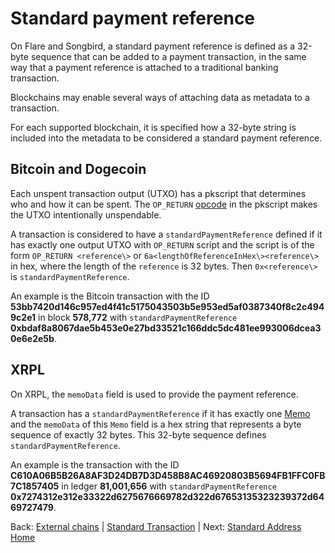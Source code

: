 # Standard payment reference

On Flare and Songbird, a standard payment reference is defined as a 32-byte sequence that can be added to a payment transaction, in the same way that a payment reference is attached to a traditional banking transaction.

Blockchains may enable several ways of attaching data as metadata to a transaction.

For each supported blockchain, it is specified how a 32-byte string is included into the metadata to be considered a standard payment reference.

## Bitcoin and Dogecoin

Each unspent transaction output (UTXO) has a pkscript that determines who and how it can be spent.
The `OP_RETURN` [opcode](https://en.bitcoin.it/wiki/Script) in the pkscript makes the UTXO intentionally unspendable.

A transaction is considered to have a `standardPaymentReference` defined if it has exactly one output UTXO with `OP_RETURN` script and the script is of the form `OP_RETURN <reference\>` or `6a<lengthOfReferenceInHex\><reference\>` in hex, where the length of the `reference` is 32 bytes. Then `0x<reference\>` is `standardPaymentReference`.

An example is the Bitcoin transaction with the ID **53bb7420d146c957ed4f41c5175043503b5e953ed5af0387340f8c2c4949c2e1** in block **578,772**
with `standardPaymentReference` **0xbdaf8a8067dae5b453e0e27bd33521c166ddc5dc481ee993006dcea30e6e2e5b**.

## XRPL

On XRPL, the `memoData` field is used to provide the payment reference.

A transaction has a `standardPaymentReference` if it has exactly one [Memo](https://xrpl.org/transaction-common-fields.html#memos-field) and the `memoData` of this `Memo` field is a hex string that represents a byte sequence of exactly 32 bytes.
This 32-byte sequence defines `standardPaymentReference`.

An example is the transaction with the ID **C610A06B5B26A8AF3D24DB7D3D458B8AC46920803B5694FB1FFC0FB7C1857405** in ledger
**81,001,656** with `standardPaymentReference` **0x7274312e312e33322d6275676669782d322d67653135323239372d6469727479**.

Back: [External chains](/specs/attestations/external-chains.md) | [Standard Transaction](/specs/attestations/external-chains/transactions.md) |
Next: [Standard Address](/specs/attestations/external-chains/standardAddress.md)
[Home](/README.md)

